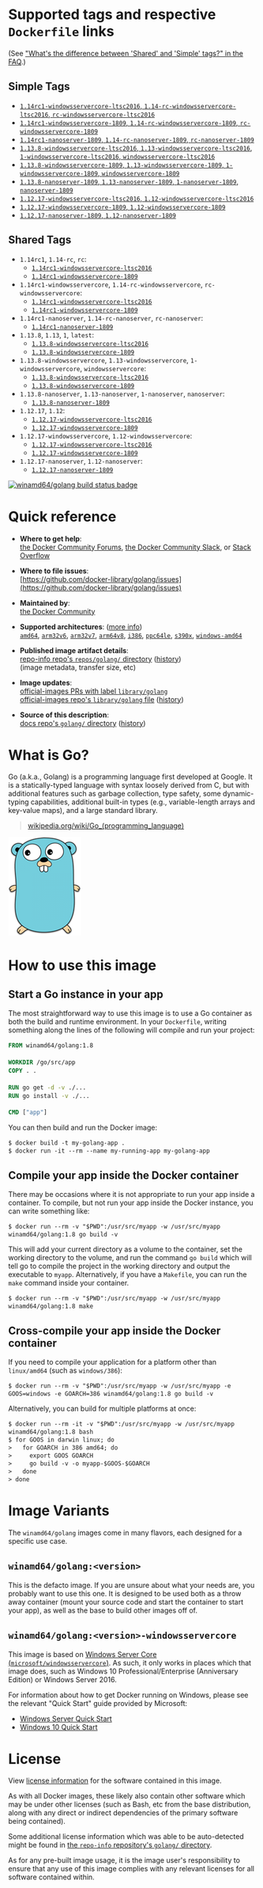 <!--

********************************************************************************

WARNING:

    DO NOT EDIT "golang/README.md"

    IT IS AUTO-GENERATED

    (from the other files in "golang/" combined with a set of templates)

********************************************************************************

-->

# Supported tags and respective `Dockerfile` links

(See ["What's the difference between 'Shared' and 'Simple' tags?" in the FAQ](https://github.com/docker-library/faq#whats-the-difference-between-shared-and-simple-tags).)

## Simple Tags

-	[`1.14rc1-windowsservercore-ltsc2016`, `1.14-rc-windowsservercore-ltsc2016`, `rc-windowsservercore-ltsc2016`](https://github.com/docker-library/golang/blob/06bc0446f48dfda05b3548bd1f64eb108471fc6b/1.14-rc/windows/windowsservercore-ltsc2016/Dockerfile)
-	[`1.14rc1-windowsservercore-1809`, `1.14-rc-windowsservercore-1809`, `rc-windowsservercore-1809`](https://github.com/docker-library/golang/blob/06bc0446f48dfda05b3548bd1f64eb108471fc6b/1.14-rc/windows/windowsservercore-1809/Dockerfile)
-	[`1.14rc1-nanoserver-1809`, `1.14-rc-nanoserver-1809`, `rc-nanoserver-1809`](https://github.com/docker-library/golang/blob/06bc0446f48dfda05b3548bd1f64eb108471fc6b/1.14-rc/windows/nanoserver-1809/Dockerfile)
-	[`1.13.8-windowsservercore-ltsc2016`, `1.13-windowsservercore-ltsc2016`, `1-windowsservercore-ltsc2016`, `windowsservercore-ltsc2016`](https://github.com/docker-library/golang/blob/25aece9839b5abba963586e26e421dcd5ea00881/1.13/windows/windowsservercore-ltsc2016/Dockerfile)
-	[`1.13.8-windowsservercore-1809`, `1.13-windowsservercore-1809`, `1-windowsservercore-1809`, `windowsservercore-1809`](https://github.com/docker-library/golang/blob/25aece9839b5abba963586e26e421dcd5ea00881/1.13/windows/windowsservercore-1809/Dockerfile)
-	[`1.13.8-nanoserver-1809`, `1.13-nanoserver-1809`, `1-nanoserver-1809`, `nanoserver-1809`](https://github.com/docker-library/golang/blob/25aece9839b5abba963586e26e421dcd5ea00881/1.13/windows/nanoserver-1809/Dockerfile)
-	[`1.12.17-windowsservercore-ltsc2016`, `1.12-windowsservercore-ltsc2016`](https://github.com/docker-library/golang/blob/ffe8dcb44eb16cabd71b8b74cbf0d92f244afd53/1.12/windows/windowsservercore-ltsc2016/Dockerfile)
-	[`1.12.17-windowsservercore-1809`, `1.12-windowsservercore-1809`](https://github.com/docker-library/golang/blob/ffe8dcb44eb16cabd71b8b74cbf0d92f244afd53/1.12/windows/windowsservercore-1809/Dockerfile)
-	[`1.12.17-nanoserver-1809`, `1.12-nanoserver-1809`](https://github.com/docker-library/golang/blob/ffe8dcb44eb16cabd71b8b74cbf0d92f244afd53/1.12/windows/nanoserver-1809/Dockerfile)

## Shared Tags

-	`1.14rc1`, `1.14-rc`, `rc`:
	-	[`1.14rc1-windowsservercore-ltsc2016`](https://github.com/docker-library/golang/blob/06bc0446f48dfda05b3548bd1f64eb108471fc6b/1.14-rc/windows/windowsservercore-ltsc2016/Dockerfile)
	-	[`1.14rc1-windowsservercore-1809`](https://github.com/docker-library/golang/blob/06bc0446f48dfda05b3548bd1f64eb108471fc6b/1.14-rc/windows/windowsservercore-1809/Dockerfile)
-	`1.14rc1-windowsservercore`, `1.14-rc-windowsservercore`, `rc-windowsservercore`:
	-	[`1.14rc1-windowsservercore-ltsc2016`](https://github.com/docker-library/golang/blob/06bc0446f48dfda05b3548bd1f64eb108471fc6b/1.14-rc/windows/windowsservercore-ltsc2016/Dockerfile)
	-	[`1.14rc1-windowsservercore-1809`](https://github.com/docker-library/golang/blob/06bc0446f48dfda05b3548bd1f64eb108471fc6b/1.14-rc/windows/windowsservercore-1809/Dockerfile)
-	`1.14rc1-nanoserver`, `1.14-rc-nanoserver`, `rc-nanoserver`:
	-	[`1.14rc1-nanoserver-1809`](https://github.com/docker-library/golang/blob/06bc0446f48dfda05b3548bd1f64eb108471fc6b/1.14-rc/windows/nanoserver-1809/Dockerfile)
-	`1.13.8`, `1.13`, `1`, `latest`:
	-	[`1.13.8-windowsservercore-ltsc2016`](https://github.com/docker-library/golang/blob/25aece9839b5abba963586e26e421dcd5ea00881/1.13/windows/windowsservercore-ltsc2016/Dockerfile)
	-	[`1.13.8-windowsservercore-1809`](https://github.com/docker-library/golang/blob/25aece9839b5abba963586e26e421dcd5ea00881/1.13/windows/windowsservercore-1809/Dockerfile)
-	`1.13.8-windowsservercore`, `1.13-windowsservercore`, `1-windowsservercore`, `windowsservercore`:
	-	[`1.13.8-windowsservercore-ltsc2016`](https://github.com/docker-library/golang/blob/25aece9839b5abba963586e26e421dcd5ea00881/1.13/windows/windowsservercore-ltsc2016/Dockerfile)
	-	[`1.13.8-windowsservercore-1809`](https://github.com/docker-library/golang/blob/25aece9839b5abba963586e26e421dcd5ea00881/1.13/windows/windowsservercore-1809/Dockerfile)
-	`1.13.8-nanoserver`, `1.13-nanoserver`, `1-nanoserver`, `nanoserver`:
	-	[`1.13.8-nanoserver-1809`](https://github.com/docker-library/golang/blob/25aece9839b5abba963586e26e421dcd5ea00881/1.13/windows/nanoserver-1809/Dockerfile)
-	`1.12.17`, `1.12`:
	-	[`1.12.17-windowsservercore-ltsc2016`](https://github.com/docker-library/golang/blob/ffe8dcb44eb16cabd71b8b74cbf0d92f244afd53/1.12/windows/windowsservercore-ltsc2016/Dockerfile)
	-	[`1.12.17-windowsservercore-1809`](https://github.com/docker-library/golang/blob/ffe8dcb44eb16cabd71b8b74cbf0d92f244afd53/1.12/windows/windowsservercore-1809/Dockerfile)
-	`1.12.17-windowsservercore`, `1.12-windowsservercore`:
	-	[`1.12.17-windowsservercore-ltsc2016`](https://github.com/docker-library/golang/blob/ffe8dcb44eb16cabd71b8b74cbf0d92f244afd53/1.12/windows/windowsservercore-ltsc2016/Dockerfile)
	-	[`1.12.17-windowsservercore-1809`](https://github.com/docker-library/golang/blob/ffe8dcb44eb16cabd71b8b74cbf0d92f244afd53/1.12/windows/windowsservercore-1809/Dockerfile)
-	`1.12.17-nanoserver`, `1.12-nanoserver`:
	-	[`1.12.17-nanoserver-1809`](https://github.com/docker-library/golang/blob/ffe8dcb44eb16cabd71b8b74cbf0d92f244afd53/1.12/windows/nanoserver-1809/Dockerfile)

[![winamd64/golang build status badge](https://img.shields.io/jenkins/s/https/doi-janky.infosiftr.net/job/multiarch/job/windows-amd64/job/golang.svg?label=winamd64/golang%20%20build%20job)](https://doi-janky.infosiftr.net/job/multiarch/job/windows-amd64/job/golang/)

# Quick reference

-	**Where to get help**:  
	[the Docker Community Forums](https://forums.docker.com/), [the Docker Community Slack](http://dockr.ly/slack), or [Stack Overflow](https://stackoverflow.com/search?tab=newest&q=docker)

-	**Where to file issues**:  
	[https://github.com/docker-library/golang/issues](https://github.com/docker-library/golang/issues)

-	**Maintained by**:  
	[the Docker Community](https://github.com/docker-library/golang)

-	**Supported architectures**: ([more info](https://github.com/docker-library/official-images#architectures-other-than-amd64))  
	[`amd64`](https://hub.docker.com/r/amd64/golang/), [`arm32v6`](https://hub.docker.com/r/arm32v6/golang/), [`arm32v7`](https://hub.docker.com/r/arm32v7/golang/), [`arm64v8`](https://hub.docker.com/r/arm64v8/golang/), [`i386`](https://hub.docker.com/r/i386/golang/), [`ppc64le`](https://hub.docker.com/r/ppc64le/golang/), [`s390x`](https://hub.docker.com/r/s390x/golang/), [`windows-amd64`](https://hub.docker.com/r/winamd64/golang/)

-	**Published image artifact details**:  
	[repo-info repo's `repos/golang/` directory](https://github.com/docker-library/repo-info/blob/master/repos/golang) ([history](https://github.com/docker-library/repo-info/commits/master/repos/golang))  
	(image metadata, transfer size, etc)

-	**Image updates**:  
	[official-images PRs with label `library/golang`](https://github.com/docker-library/official-images/pulls?q=label%3Alibrary%2Fgolang)  
	[official-images repo's `library/golang` file](https://github.com/docker-library/official-images/blob/master/library/golang) ([history](https://github.com/docker-library/official-images/commits/master/library/golang))

-	**Source of this description**:  
	[docs repo's `golang/` directory](https://github.com/docker-library/docs/tree/master/golang) ([history](https://github.com/docker-library/docs/commits/master/golang))

# What is Go?

Go (a.k.a., Golang) is a programming language first developed at Google. It is a statically-typed language with syntax loosely derived from C, but with additional features such as garbage collection, type safety, some dynamic-typing capabilities, additional built-in types (e.g., variable-length arrays and key-value maps), and a large standard library.

> [wikipedia.org/wiki/Go_(programming_language)](http://en.wikipedia.org/wiki/Go_%28programming_language%29)

![logo](https://raw.githubusercontent.com/docker-library/docs/01c12653951b2fe592c1f93a13b4e289ada0e3a1/golang/logo.png)

# How to use this image

## Start a Go instance in your app

The most straightforward way to use this image is to use a Go container as both the build and runtime environment. In your `Dockerfile`, writing something along the lines of the following will compile and run your project:

```dockerfile
FROM winamd64/golang:1.8

WORKDIR /go/src/app
COPY . .

RUN go get -d -v ./...
RUN go install -v ./...

CMD ["app"]
```

You can then build and run the Docker image:

```console
$ docker build -t my-golang-app .
$ docker run -it --rm --name my-running-app my-golang-app
```

## Compile your app inside the Docker container

There may be occasions where it is not appropriate to run your app inside a container. To compile, but not run your app inside the Docker instance, you can write something like:

```console
$ docker run --rm -v "$PWD":/usr/src/myapp -w /usr/src/myapp winamd64/golang:1.8 go build -v
```

This will add your current directory as a volume to the container, set the working directory to the volume, and run the command `go build` which will tell go to compile the project in the working directory and output the executable to `myapp`. Alternatively, if you have a `Makefile`, you can run the `make` command inside your container.

```console
$ docker run --rm -v "$PWD":/usr/src/myapp -w /usr/src/myapp winamd64/golang:1.8 make
```

## Cross-compile your app inside the Docker container

If you need to compile your application for a platform other than `linux/amd64` (such as `windows/386`):

```console
$ docker run --rm -v "$PWD":/usr/src/myapp -w /usr/src/myapp -e GOOS=windows -e GOARCH=386 winamd64/golang:1.8 go build -v
```

Alternatively, you can build for multiple platforms at once:

```console
$ docker run --rm -it -v "$PWD":/usr/src/myapp -w /usr/src/myapp winamd64/golang:1.8 bash
$ for GOOS in darwin linux; do
>   for GOARCH in 386 amd64; do
>     export GOOS GOARCH
>     go build -v -o myapp-$GOOS-$GOARCH
>   done
> done
```

# Image Variants

The `winamd64/golang` images come in many flavors, each designed for a specific use case.

## `winamd64/golang:<version>`

This is the defacto image. If you are unsure about what your needs are, you probably want to use this one. It is designed to be used both as a throw away container (mount your source code and start the container to start your app), as well as the base to build other images off of.

## `winamd64/golang:<version>-windowsservercore`

This image is based on [Windows Server Core (`microsoft/windowsservercore`)](https://hub.docker.com/r/microsoft/windowsservercore/). As such, it only works in places which that image does, such as Windows 10 Professional/Enterprise (Anniversary Edition) or Windows Server 2016.

For information about how to get Docker running on Windows, please see the relevant "Quick Start" guide provided by Microsoft:

-	[Windows Server Quick Start](https://msdn.microsoft.com/en-us/virtualization/windowscontainers/quick_start/quick_start_windows_server)
-	[Windows 10 Quick Start](https://msdn.microsoft.com/en-us/virtualization/windowscontainers/quick_start/quick_start_windows_10)

# License

View [license information](http://golang.org/LICENSE) for the software contained in this image.

As with all Docker images, these likely also contain other software which may be under other licenses (such as Bash, etc from the base distribution, along with any direct or indirect dependencies of the primary software being contained).

Some additional license information which was able to be auto-detected might be found in [the `repo-info` repository's `golang/` directory](https://github.com/docker-library/repo-info/tree/master/repos/golang).

As for any pre-built image usage, it is the image user's responsibility to ensure that any use of this image complies with any relevant licenses for all software contained within.
